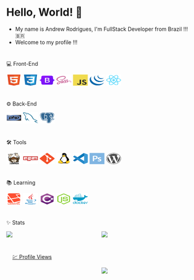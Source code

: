 # Hello, World! 🖖

- My name is Andrew Rodrigues, I'm FullStack Developer from Brazil !!! 🇧🇷
- Welcome to my profile !!!
#
💻 Front-End

<div style="display: inline_block;">
    <img align="center" height="30" width="40" title="HTML" src="https://raw.githubusercontent.com/devicons/devicon/master/icons/html5/html5-original.svg">
    <img align="center" height="30" width="40" title="CSS" src="https://raw.githubusercontent.com/devicons/devicon/master/icons/css3/css3-original.svg">
    <img align="center" height="30" width="40" title="Bootstrap" src="https://raw.githubusercontent.com/devicons/devicon/master/icons/bootstrap/bootstrap-original.svg">
    <img align="center" height="30" width="40" title="Sass" src="https://raw.githubusercontent.com/devicons/devicon/master/icons/sass/sass-original.svg">
    <img align="center" height="30" width="40" title="JavaScript" src="https://raw.githubusercontent.com/devicons/devicon/master/icons/javascript/javascript-original.svg">
    <img align="center" height="30" width="40" title="jQuery" src="https://raw.githubusercontent.com/devicons/devicon/master/icons/jquery/jquery-original.svg">
    <img align="center" height="30" width="40" title="React" src="https://raw.githubusercontent.com/devicons/devicon/master/icons/react/react-original.svg">
</div>

#
⚙️ Back-End

<div style="display: inline_block;">
    <img align="center" height="30" width="40" title="PHP" src="https://raw.githubusercontent.com/devicons/devicon/master/icons/php/php-original.svg">
    <img align="center" height="30" width="40" title="MySQL" src="https://raw.githubusercontent.com/devicons/devicon/master/icons/mysql/mysql-original.svg">
    <img align="center" height="30" width="40" title="PostgreSQL" src="https://raw.githubusercontent.com/devicons/devicon/master/icons/postgresql/postgresql-plain.svg">
</div>

#
🛠️ Tools

<div style="display: inline_block;">
    <img align="center" height="30" width="40" title="Composer" src="https://raw.githubusercontent.com/devicons/devicon/master/icons/composer/composer-original.svg">
    <img align="center" height="30" width="40" title="NPM" src="https://raw.githubusercontent.com/devicons/devicon/master/icons/npm/npm-original-wordmark.svg">
    <img align="center" height="30" width="40" title="GIT" src="https://raw.githubusercontent.com/devicons/devicon/master/icons/git/git-original.svg">
    <img align="center" height="30" width="40" title="Linux" src="https://raw.githubusercontent.com/devicons/devicon/master/icons/linux/linux-original.svg">
    <img align="center" height="30" width="40" title="Visual Studio Code" src="https://raw.githubusercontent.com/devicons/devicon/master/icons/vscode/vscode-original.svg">
    <img align="center" height="30" width="40" title="Photoshop" src="https://raw.githubusercontent.com/devicons/devicon/master/icons/photoshop/photoshop-plain.svg">
    <img align="center" height="30" width="40" title="Wordpress" src="https://raw.githubusercontent.com/devicons/devicon/master/icons/wordpress/wordpress-plain.svg">
</div>

#
📚 Learning

<div style="display: inline_block;">
    <img align="center" height="30" width="40" title="Laravel" src="https://raw.githubusercontent.com/devicons/devicon/master/icons/laravel/laravel-plain-wordmark.svg">
    <img align="center" height="30" width="40" title="Java" src="https://raw.githubusercontent.com/devicons/devicon/master/icons/java/java-original.svg">
    <img align="center" height="30" width="40" title="C-Sharp" src="https://raw.githubusercontent.com/devicons/devicon/master/icons/csharp/csharp-original.svg">
    <img align="center" height="30" width="40" title="Node.JS" src="https://raw.githubusercontent.com/devicons/devicon/master/icons/nodejs/nodejs-plain.svg">
    <img align="center" height="30" width="40" title="Docker" src="https://raw.githubusercontent.com/devicons/devicon/master/icons/docker/docker-plain-wordmark.svg">
</div>

#
✨ Stats

<div align="center">
  <a href="https://github.com/andrewrdev">
  <img height="160em" style="float:left;" src="https://github-readme-stats.vercel.app/api?username=andrewrdev&show_icons=true&theme=react&include_all_commits=true&count_private=true"/>
  <img height="160em" src="https://github-readme-stats.vercel.app/api/top-langs/?username=andrewrdev&hide=hack,shell&layout=compact&langs_count=7&theme=react"/>
</div>
  
# 
💹 Profile Views
    
<div align="center">  
     <img alingn="center" src="https://profile-counter.glitch.me/andrewrdev/count.svg" />
</div>
